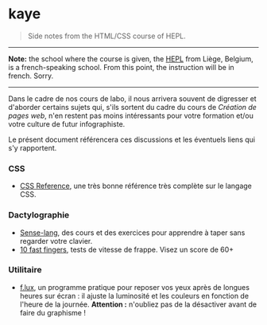 # kaye

> Side notes from the HTML/CSS course of HEPL.

* * *

**Note:** the school where the course is given, the [HEPL](http://www.provincedeliege.be/hauteecole) from Liège, Belgium, is a french-speaking school. From this point, the instruction will be in french. Sorry.

* * *

Dans le cadre de nos cours de labo, il nous arrivera souvent de digresser et d'aborder certains sujets qui, s'ils sortent du cadre du cours de *Création de pages web*, n'en restent pas moins intéressants pour votre formation et/ou votre culture de futur infographiste.

Le présent document référencera ces discussions et les éventuels liens qui s'y rapportent.

### CSS

* [CSS Reference](http://tympanus.net/codrops/css_reference/), une très bonne référence très complète sur le langage CSS.

### Dactylographie

* [Sense-lang](http://www.sense-lang.org/french.php), des cours et des exercices pour apprendre à taper sans regarder votre clavier.
* [10 fast fingers](http://10fastfingers.com/typing-test/french), tests de vitesse de frappe. Visez un score de 60+

### Utilitaire

* [f.lux](https://justgetflux.com), un programme pratique pour reposer vos yeux après de longues heures sur écran : il ajuste la luminosité et les couleurs en fonction de l'heure de la journée. **Attention :** n'oubliez pas de la désactiver avant de faire du graphisme !
